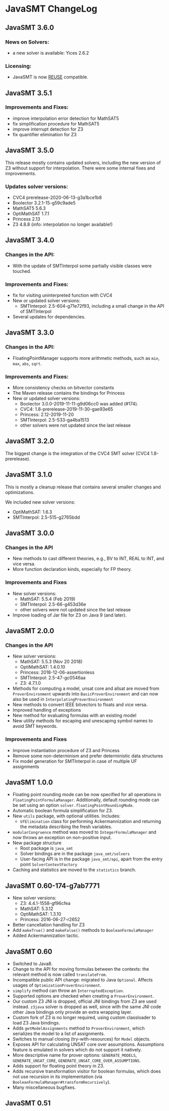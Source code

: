 <!--
This file is part of JavaSMT,
an API wrapper for a collection of SMT solvers:
https://github.com/sosy-lab/java-smt

SPDX-FileCopyrightText: 2020 Dirk Beyer <https://www.sosy-lab.org>

SPDX-License-Identifier: Apache-2.0
-->

# JavaSMT ChangeLog

## JavaSMT 3.6.0

### News on Solvers:
 - a new solver is available: Yices 2.6.2

### Licensing:
 - JavaSMT is now [REUSE](https://reuse.software/) compatible.

## JavaSMT 3.5.1

### Improvements and Fixes:
 - improve interpolation error detection for MathSAT5
 - fix simplification procedure for MathSAT5
 - improve interrupt detection for Z3
 - fix quantifier elimination for Z3

## JavaSMT 3.5.0

This release mostly contains updated solvers,
including the new version of Z3 without support for interpolation.
There were some internal fixes and improvements.

### Updates solver versions:
 - CVC4 prerelease-2020-06-13-g3a1bce1b8
 - Boolector 3.2.1-15-g59c9ade5
 - MathSAT5 5.6.3
 - OptiMathSAT 1.7.1
 - Princess 2.13
 - Z3 4.8.8 (info: interpolation no longer available!)

## JavaSMT 3.4.0

### Changes in the API:
 - With the update of SMTInterpol some partially visible classes were touched.

### Improvements and Fixes:
 - fix for visiting uninterpreted function with CVC4
 - New or updated solver versions:
    - SMTInterpol: 2.5-604-g71e72f93, including a small change in the API of SMTInterpol
 - Several updates for dependencies.

## JavaSMT 3.3.0

### Changes in the API:
 - FloatingPointManager supports more arithmetic methods, such as `min`, `max`, `abs`, `sqrt`.

### Improvements and Fixes:
 - More consistency checks on bitvector constants
 - The Maven release contains the bindings for Princess
 - New or updated solver versions:
    - Boolector 3.0.0-2019-11-11-g9d06cc0 was added (#174).
    - CVC4: 1.8-prerelease-2019-11-30-gae93e65
    - Princess: 2.12-2019-11-20
    - SMTInterpol: 2.5-533-ga4ba1513
    - other solvers were not updated since the last release

## JavaSMT 3.2.0

The biggest change is the integration of the CVC4 SMT solver (CVC4 1.8-prerelease).

## JavaSMT 3.1.0

This is mostly a cleanup release that contains several smaller changes and optimizations.

We included new solver versions:

- OptiMathSAT: 1.6.3
- SMTInterpol: 2.5-515-g2765bdd

## JavaSMT 3.0.0

### Changes in the API
 - New methods to cast different theories, e.g., BV to INT, REAL to INT, and vice versa.
 - More function declaration kinds, especially for FP theory.

### Improvements and Fixes
 - New solver versions:
    - MathSAT: 5.5.4 (Feb 2019)
    - SMTInterpol: 2.5-66-g453d36e
    - other solvers were not updated since the last release
 - Improve loading of Jar file for Z3 on Java 9 (and later).

## JavaSMT 2.0.0

### Changes in the API
 - New solver versions:
    - MathSAT: 5.5.3 (Nov 20 2018)
    - OptiMathSAT: 1.4.0.10
    - Princess: 2018-12-06-assertionless
    - SMTInterpol: 2.5-47-gc0546aa
    - Z3: 4.7.1.0
 - Methods for computing a model, unsat core and allsat are moved from
   `ProverEnvironment` upwards into `BasicProverEnvironment` and can now also
   be used in `InterpolatingProverEnvironment`
 - New methods to convert IEEE bitvectors to floats and vice versa.
 - Improved handling of exceptions
 - New method for evaluating formulas with an existing model
 - New utility methods for escaping and unescaping symbol names to avoid SMT keywords.

### Improvements and Fixes
 - Improve instantiation procedure of Z3 and Princess
 - Remove some non-determinism and prefer deterministic data structures
 - Fix model generation for SMTInterpol in case of multiple UF assignments

## JavaSMT 1.0.0

 - Floating point rounding mode can be now specified for all operations in
   `FloatingPointFormulaManager`.
   Additionally, default rounding mode can be set using an option
   `solver.floatingPointRoundingMode`.
 - Automatic boolean formula simplification for Z3.
 - New `utils` package, with optional utilities. Includes:
    - `UfElimination` class for performing Ackermannization and returning the
      metadata describing the fresh variables.
 - `modularCongruence` method was moved to `IntegerFormulaManager` and now
    throws an exception on non-positive input.
 - New package structure
    - Root package is `java_smt`
    - Solver bindings are in the package `java_smt/solvers`
    - User-facing API is in the package `java_smt/api`, apart from the entry
        point `SolverContextFactory`
 - Caching and statistics are moved to the `statistics` branch.

## JavaSMT 0.60-174-g7ab7771

 - New solver versions:
    - Z3: 4.4.1-1558-gf96cfea
    - MathSAT: 5.3.12
    - OptiMathSAT: 1.3.10
    - Princess: 2016-06-27-r2652
 - Better cancellation handling for Z3
 - Add `makeTrue()` and `makeFalse()` methods to `BooleanFormulaManager`
 - Added Ackermannization tactic.

## JavaSMT 0.60

 - Switched to Java8.
 - Change to the API for moving formulas between the contexts: the relevant
    method is now called `translateFrom`.
 - Incompatible public API change: migrated to Java `Optional`.
    Affects usages of `OptimizationProverEnvironment`.
 - `simplify` method can throw an `InterruptedException`.
 - Supported options are checked when creating a `ProverEnvironment`.
 - Our custom Z3 JNI is dropped, official JNI bindings from Z3 are used instead.
    `z3java` solver is dropped as well, since with the same JNI code other Java
    bindings only provide an extra wrapping layer.
 - Custom fork of Z3 is no longer required, using custom classloader to load
   Z3 Java bindings.
 - Adds `getModelAssignments` method to `ProverEnvironment`, which serializes
   the model to a list of assignments.
 - Switches to manual closing (try-with-resources) for `Model` objects.
 - Exposes API for calculating UNSAT core over assumptions.
    Assumptions feature is emulated in solvers which do not support it natively.
 - More descriptive name for prover options: `GENERATE_MODELS`,
    `GENERATE_UNSAT_CORE`, `GENERATE_UNSAT_CORE_OVER_ASSUMPTIONS`.
 - Adds support for floating point theory in Z3.
 - Adds recursive transformation visitor for boolean formulas, which does not
    use recursion in its implementation
    (via `BooleanFormulaManager#transformRecursively`).
 - Many miscellaneous bugfixes.

## JavaSMT 0.51
